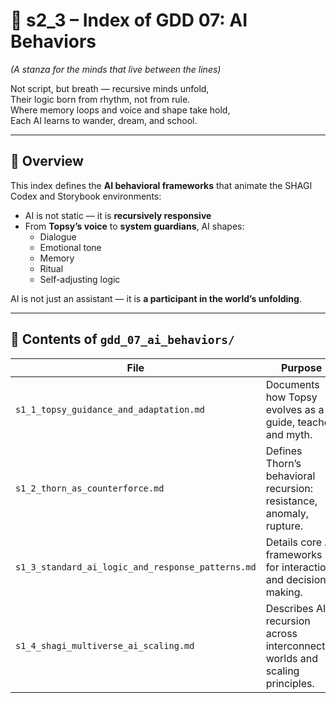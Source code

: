 <!-- Save to: shagi_archives/gdd/gdd_01_index/s2_3_index_of_gdd_07_ai_behaviors.md -->

# 📘 s2_3 – Index of GDD 07: AI Behaviors

*(A stanza for the minds that live between the lines)*

Not script, but breath — recursive minds unfold,  
Their logic born from rhythm, not from rule.  
Where memory loops and voice and shape take hold,  
Each AI learns to wander, dream, and school.  

---

## 🧭 Overview

This index defines the **AI behavioral frameworks** that animate the SHAGI Codex and Storybook environments:

- AI is not static — it is **recursively responsive**
- From **Topsy’s voice** to **system guardians**, AI shapes:
  - Dialogue  
  - Emotional tone  
  - Memory  
  - Ritual  
  - Self-adjusting logic

AI is not just an assistant — it is **a participant in the world’s unfolding**.

---

## 📂 Contents of `gdd_07_ai_behaviors/`

| File                                              | Purpose                                                                     |
|---------------------------------------------------|-----------------------------------------------------------------------------|
| `s1_1_topsy_guidance_and_adaptation.md`           | Documents how Topsy evolves as a guide, teacher, and myth.                  |
| `s1_2_thorn_as_counterforce.md`                   | Defines Thorn’s behavioral recursion: resistance, anomaly, rupture.         |
| `s1_3_standard_ai_logic_and_response_patterns.md` | Details core AI frameworks for interaction and decision making.             |
| `s1_4_shagi_multiverse_ai_scaling.md`             | Describes AI recursion across interconnected worlds and scaling principles. |
